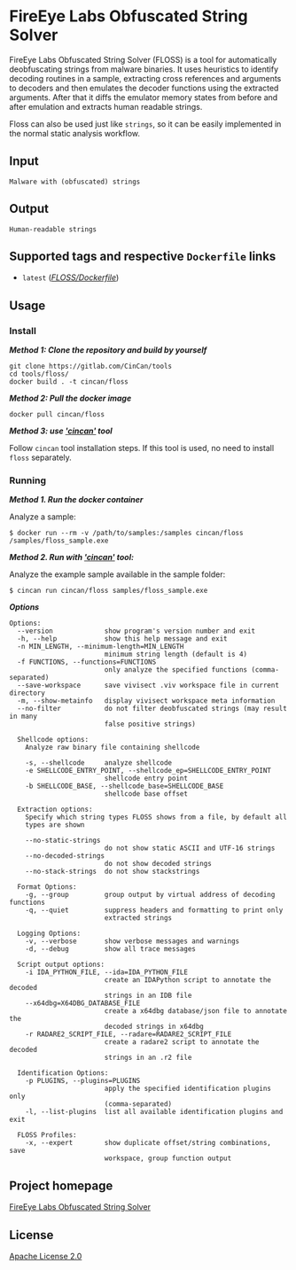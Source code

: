 # FireEye Labs Obfuscated String Solver

FireEye Labs Obfuscated String Solver (FLOSS) is a tool for automatically deobfuscating strings from malware binaries. It uses heuristics to identify decoding routines in a sample, extracting cross references and arguments to decoders and then emulates the decoder functions using the extracted arguments. After that it diffs the emulator memory states from before and after emulation and extracts human readable strings.

Floss can also be used just like `strings`, so it can be easily implemented in the normal static analysis workflow.

## Input

```
Malware with (obfuscated) strings
```

## Output

```
Human-readable strings
```

## Supported tags and respective `Dockerfile` links

* `latest` ([*FLOSS/Dockerfile*](https://gitlab.com/CinCan/dockerfiles/blob/master/FLOSS/Dockerfile))

## Usage
### Install

***Method 1: Clone the repository and build by yourself***

```
git clone https://gitlab.com/CinCan/tools
cd tools/floss/
docker build . -t cincan/floss
```

***Method 2: Pull the docker image*** 

```
docker pull cincan/floss
```

***Method 3: use ['cincan'](https://gitlab.com/CinCan/cincan-command) tool***

Follow `cincan` tool installation steps. If this tool is used, no need to install `floss` separately.

### Running

***Method 1. Run the docker container***

Analyze a sample:

`$ docker run --rm -v /path/to/samples:/samples cincan/floss /samples/floss_sample.exe`  

***Method 2. Run with ['cincan'](https://gitlab.com/CinCan/cincan-command) tool:***

Analyze the example sample available in the sample folder:

`$ cincan run cincan/floss samples/floss_sample.exe`


***Options***
```shell script
Options:
  --version             show program's version number and exit
  -h, --help            show this help message and exit
  -n MIN_LENGTH, --minimum-length=MIN_LENGTH
                        minimum string length (default is 4)
  -f FUNCTIONS, --functions=FUNCTIONS
                        only analyze the specified functions (comma-separated)
  --save-workspace      save vivisect .viv workspace file in current directory
  -m, --show-metainfo   display vivisect workspace meta information
  --no-filter           do not filter deobfuscated strings (may result in many
                        false positive strings)

  Shellcode options:
    Analyze raw binary file containing shellcode

    -s, --shellcode     analyze shellcode
    -e SHELLCODE_ENTRY_POINT, --shellcode_ep=SHELLCODE_ENTRY_POINT
                        shellcode entry point
    -b SHELLCODE_BASE, --shellcode_base=SHELLCODE_BASE
                        shellcode base offset

  Extraction options:
    Specify which string types FLOSS shows from a file, by default all
    types are shown

    --no-static-strings
                        do not show static ASCII and UTF-16 strings
    --no-decoded-strings
                        do not show decoded strings
    --no-stack-strings  do not show stackstrings

  Format Options:
    -g, --group         group output by virtual address of decoding functions
    -q, --quiet         suppress headers and formatting to print only
                        extracted strings

  Logging Options:
    -v, --verbose       show verbose messages and warnings
    -d, --debug         show all trace messages

  Script output options:
    -i IDA_PYTHON_FILE, --ida=IDA_PYTHON_FILE
                        create an IDAPython script to annotate the decoded
                        strings in an IDB file
    --x64dbg=X64DBG_DATABASE_FILE
                        create a x64dbg database/json file to annotate the
                        decoded strings in x64dbg
    -r RADARE2_SCRIPT_FILE, --radare=RADARE2_SCRIPT_FILE
                        create a radare2 script to annotate the decoded
                        strings in an .r2 file

  Identification Options:
    -p PLUGINS, --plugins=PLUGINS
                        apply the specified identification plugins only
                        (comma-separated)
    -l, --list-plugins  list all available identification plugins and exit

  FLOSS Profiles:
    -x, --expert        show duplicate offset/string combinations, save
                        workspace, group function output
```

## Project homepage

[FireEye Labs Obfuscated String Solver](https://github.com/fireeye/flare-floss)

## License

[Apache License 2.0](https://github.com/fireeye/flare-floss/blob/master/LICENSE.txt)